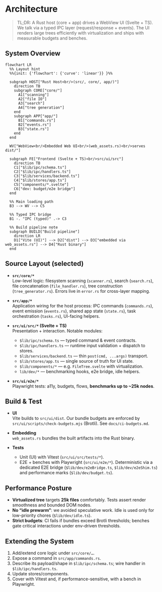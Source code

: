 # Architecture

> TL;DR: A Rust host (core + app) drives a WebView UI (Svelte + TS). We talk via a typed IPC layer (request/response + events). The UI renders large trees efficiently with virtualization and ships with measurable budgets and benches.

## System Overview

```mermaid
flowchart LR
  %% Layout hint
  %%{init: {'flowchart': {'curve': 'linear'}} }%%

  subgraph HOST["Rust Host<br/>(src/, core/, app/)"]
    direction TB
    subgraph CORE["core/"]
      A1["scanning"]
      A2["file IO"]
      A3["search"]
      A4["tree generation"]
    end
    subgraph APP["app/"]
      B1["commands.rs"]
      B2["events.rs"]
      B3["state.rs"]
    end
  end

  WV["WebView<br/>Embedded Web UI<br/>(web_assets.rs)<br/>serves dist/"]

  subgraph FE["Frontend (Svelte + TS)<br/>src/ui/src"]
    direction TB
    C1["$lib/ipc/schema.ts"]
    C2["$lib/ipc/handlers.ts"]
    C3["$lib/services/backend.ts"]
    C4["$lib/stores/app.ts"]
    C5["components/*.svelte"]
    C6["dev: budget/e2e bridge"]
  end

  %% Main loading path
  B3 --> WV --> C5

  %% Typed IPC bridge
  B1 -. "IPC (typed)" .-> C3

  %% Build pipeline note
  subgraph BUILD["Build pipeline"]
    direction LR
    D1["Vite (UI)"] --> D2["dist"] --> D3["embedded via web_assets.rs"] --> D4["Rust binary"]
  end
```

## Source Layout (selected)

- **`src/core/*`**  
  Low-level logic: filesystem scanning (`scanner.rs`), search (`search.rs`), file concatenation (`file_handler.rs`), tree construction (`tree_generator.rs`). Errors live in `error.rs` for cross-layer mapping.

- **`src/app/*`**  
  Application wiring for the host process: IPC commands (`commands.rs`), event emission (`events.rs`), shared app state (`state.rs`), task orchestration (`tasks.rs`), UI-facing helpers.

- **`src/ui/src/*` (Svelte + TS)**  
  Presentation + interaction. Notable modules:

  - `$lib/ipc/schema.ts` — typed command & event contracts.
  - `$lib/ipc/handlers.ts` — runtime input validation + dispatch to stores.
  - `$lib/services/backend.ts` — thin `post(cmd, ...args)` transport.
  - `$lib/stores/app.ts` — single source of truth for UI state.
  - `$lib/components/*` — e.g. `FileTree.svelte` with virtualization.
  - `lib/dev/*` — benchmarking hooks, e2e bridge, idle helpers.

- **`src/ui/e2e/*`**  
  Playwright tests: a11y, budgets, flows, **benchmarks up to ~25k nodes**.

## Build & Test

- **UI**  
  Vite builds to `src/ui/dist`. Our bundle budgets are enforced by `src/ui/scripts/check-budgets.mjs` (Brotli). See `docs/ci-budgets.md`.

- **Embedding**  
  `web_assets.rs` bundles the built artifacts into the Rust binary.

- **Tests**
  - Unit (UI) with Vitest (`src/ui/src/tests/*`).
  - E2E + benches with Playwright (`src/ui/e2e/*`). Deterministic via a dedicated E2E bridge (`$lib/dev/e2eBridge.ts`, `$lib/dev/e2eShim.ts`) and performance marks (`$lib/dev/budget.ts`).

## Performance Posture

- **Virtualized tree** targets **25k files** comfortably. Tests assert render smoothness and bounded DOM nodes.
- **No “idle prewarm”**: we avoided speculative work. Idle is used only for low-priority chores (`$lib/dev/idle.ts`).
- **Strict budgets**: CI fails if bundles exceed Brotli thresholds; benches gate critical interactions under env-driven thresholds.

## Extending the System

1. Add/extend core logic under `src/core/…`.
2. Expose a command in `src/app/commands.rs`.
3. Describe its payload/shape in `$lib/ipc/schema.ts`; wire handler in `$lib/ipc/handlers.ts`.
4. Update stores/components.
5. Cover with Vitest and, if performance-sensitive, with a bench in Playwright.

